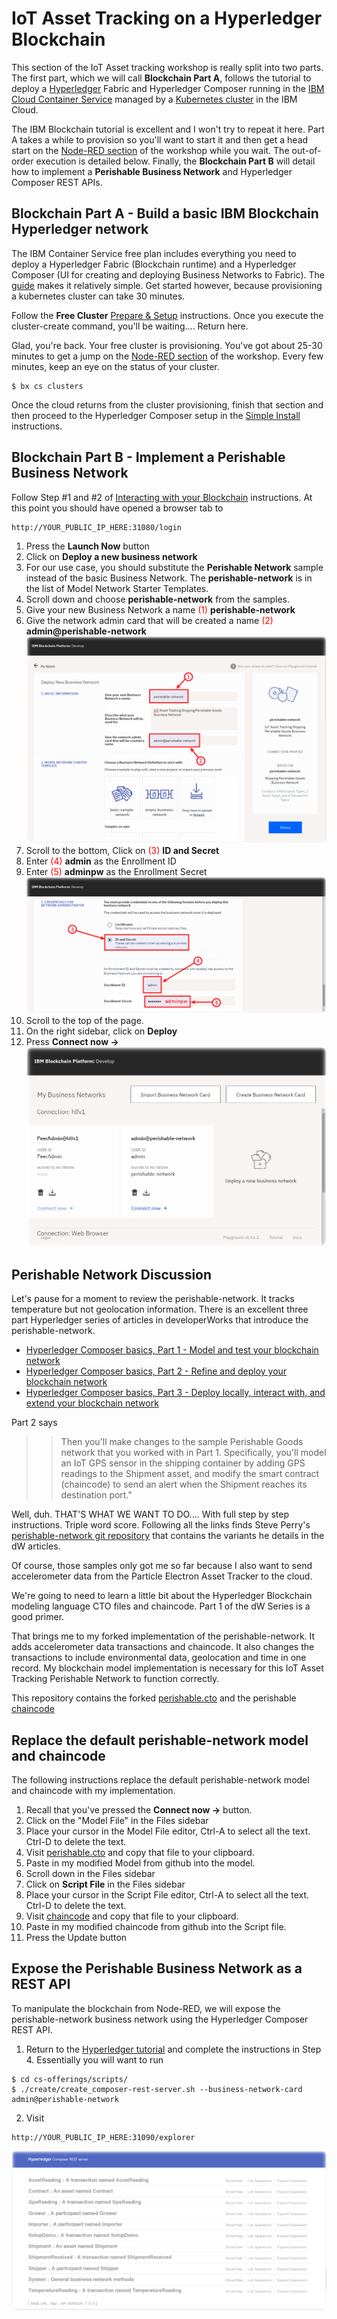 # IoT Asset Tracking on a Hyperledger Blockchain

This section of the IoT Asset tracking workshop is really split into two parts. The first part, which we will call **Blockchain Part A**, follows the tutorial to deploy a [Hyperledger](https://www.hyperledger.org/) Fabric and Hyperledger Composer running in the [IBM Cloud Container Service](https://www.ibm.com/cloud/container-service) managed by a [Kubernetes cluster](https://console.bluemix.net/docs/tutorials/scalable-webapp-kubernetes.html#deploy-a-scalable-web-application-on-kubernetes) in the IBM Cloud.

The IBM Blockchain tutorial is excellent and I won't try to repeat it here.  Part A takes a while to provision so you'll want to start it and then get a head start on the [Node-RED section](../Node-RED/README.md) of the workshop while you wait. The out-of-order execution is detailed below. Finally, the **Blockchain Part B** will detail how to implement a **Perishable Business Network** and Hyperledger Composer REST APIs.

## Blockchain Part A - Build a basic IBM Blockchain Hyperledger network
The IBM Container Service free plan includes everything you need to deploy a Hyperledger Fabric (Blockchain runtime) and a Hyperledger Composer (UI for creating and deploying Business Networks to Fabric).  The [guide](https://ibm-blockchain.github.io/) makes it relatively simple. Get started however, because provisioning a kubernetes cluster can take 30 minutes.

Follow the **Free Cluster** [Prepare & Setup](https://ibm-blockchain.github.io/setup/) instructions. Once you execute the cluster-create command, you'll be waiting.... Return here.

Glad, you're back. Your free cluster is provisioning.  You've got about 25-30 minutes to get a jump on the [Node-RED section](../Node-RED/README.md) of the workshop.  Every few minutes, keep an eye on the status of your cluster.
```
$ bx cs clusters
```
Once the cloud returns from the cluster provisioning, finish that section and then proceed to the Hyperledger Composer setup in the [Simple Install](https://ibm-blockchain.github.io/simple/) instructions.

## Blockchain Part B - Implement a Perishable Business Network
Follow Step #1 and #2 of [Interacting with your Blockchain](https://ibm-blockchain.github.io/interacting/) instructions.
At this point you should have opened a browser tab to
```
http://YOUR_PUBLIC_IP_HERE:31080/login
```
1. Press the **Launch Now** button
2. Click on **Deploy a new business network**
3. For our use case, you should substitute the **Perishable Network** sample instead of the basic Business Network.  The **perishable-network** is in the list of Model Network Starter Templates.  
4. Scroll down and choose **perishable-network** from the samples.
5. Give your new Business Network a name <span style="color:red">(1)</span> **perishable-network**
6. Give the network admin card that will be created a name <span style="color:red">(2)</span> **admin@perishable-network**
![Perishable Network BNA screenshot](screenshots/Perishable-Network-BNA-annotated.png "Hyperledger Composer")
7. Scroll to the bottom, Click on <span style="color:red">(3)</span>  **ID and Secret**
8. Enter <span style="color:red">(4)</span> **admin** as the Enrollment ID
9. Enter <span style="color:red">(5)</span> **adminpw** as the Enrollment Secret
![Perishable Network BNA creds screenshot](screenshots/Perishable-Network-BNA-creds-annotated.png "Hyperledger Composer")
10. Scroll to the top of the page.
11. On the right sidebar, click on **Deploy**
12. Press **Connect now ->**
![Perishable Network BNA creds screenshot](screenshots/Perishable-Network-BNA-ConnectNow.png "Hyperledger Composer")

## Perishable Network Discussion
Let's pause for a moment to review the perishable-network.  It tracks temperature but not geolocation information. There is an excellent three part Hyperledger series of articles in developerWorks that introduce the perishable-network.  
* [Hyperledger Composer basics, Part 1 -
Model and test your blockchain network](https://www.ibm.com/developerworks/cloud/library/cl-refine-deploy-your-blockchain-network-with-hyperledger-composer-playground/index.html)
* [Hyperledger Composer basics, Part 2 - Refine and deploy your blockchain network](https://www.ibm.com/developerworks/cloud/library/cl-refine-deploy-your-blockchain-network-with-hyperledger-composer-playground/index.html)
* [Hyperledger Composer basics, Part 3 - Deploy locally, interact with, and extend your blockchain network](https://www.ibm.com/developerworks/cloud/library/cl-deploy-interact-extend-local-blockchain-network-with-hyperledger-composer/index.html)

Part 2 says

>> Then you'll make changes to the sample Perishable Goods network that you worked with in Part 1. Specifically, you'll model an IoT GPS sensor in the shipping container by adding GPS readings to the Shipment asset, and modify the smart contract (chaincode) to send an alert when the Shipment reaches its destination port."

Well, duh. THAT'S WHAT WE WANT TO DO....  With full step by step instructions. Triple word score.  Following all the links finds Steve Perry's [perishable-network git repository](
https://github.com/makotogo/developerWorks) that contains the variants he details in the dW articles.

Of course, those samples only got me so far because I also want to send accelerometer data from the Particle Electron Asset Tracker to the cloud.

We're going to need to learn a little bit about the Hyperledger Blockchain modeling language CTO files and chaincode. Part 1 of the dW Series is a good primer.

That brings me to my forked implementation of the perishable-network.  It adds accelerometer data transactions and chaincode.  It also changes the transactions to include environmental data, geolocation and time in one record.  My blockchain model implementation is necessary for this IoT Asset Tracking Perishable Network to function correctly.

This repository contains the forked [perishable.cto](IoT-Perishable-Network/perishable.cto) and the perishable [chaincode](IoT-Perishable-Network/logic.js)

## Replace the default perishable-network model and chaincode
The following instructions replace the default perishable-network model and chaincode with my implementation.
1. Recall that you've pressed the **Connect now ->** button.
2. Click on the "Model File" in the Files sidebar
3. Place your cursor in the Model File editor, Ctrl-A to select all the text.  Ctrl-D to delete the text.
4. Visit [perishable.cto](IoT-Perishable-Network/perishable.cto) and copy that file to your clipboard.
5. Paste in my modified Model from github into the model.
6. Scroll down in the Files sidebar
7. Click on **Script File** in the Files sidebar
8. Place your cursor in the Script File editor, Ctrl-A to select all the text. Ctrl-D to delete the text.
9. Visit [chaincode](IoT-Perishable-Network/logic.js) and copy that file to your clipboard.
10. Paste in my modified chaincode from github into the Script file.
11. Press the Update button

## Expose the Perishable Business Network as a REST API

To manipulate the blockchain from Node-RED, we will expose the perishable-network business network using the Hyperledger Composer REST API.  
1. Return to the [Hyperledger tutorial](https://ibm-blockchain.github.io/interacting/) and complete the instructions in Step 4.  Essentially you will want to run
```
$ cd cs-offerings/scripts/
$ ./create/create_composer-rest-server.sh --business-network-card admin@perishable-network
```
2. Visit
```
http://YOUR_PUBLIC_IP_HERE:31090/explorer
```

![Perishable Network REST API swagger screenshot](screenshots/Perishable-Network-REST-API-swagger.png "Hyperledger Composer REST API")

